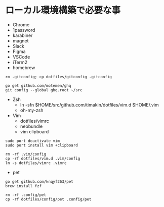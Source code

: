 # ローカル環境構築で必要な事

- Chrome
- 1password
- karabiner
- magnet
- Slack
- Figma
- VSCode
- iTerm2
- homebrew

```
rm .gitconfig; cp dotfiles/gitconfig .gitconfig
```

```
go get github.com/motemen/ghq
git config --global ghq.root ~/src
```

- Zsh
  - ln -sfn $HOME/src/github.com/timakin/dotfiles/vim.d $HOME/.vim
  - oh-my-zsh
- Vim
  - dotfiles/vimrc
  - neobundle
  - vim clipboard

```
sudo port deactivate vim
sudo port install vim +clipboard
```

```
rm -rf .vim/config
cp -rf dotfiles/vim.d .vim/config
ln -s dotfiles/vimrc .vimrc
```

- pet

```
go get github.com/knqyf263/pet
brew install fzf
```

```
rm -rf .config/pet
cp -rf dotfiles/config/pet .config/pet
```
